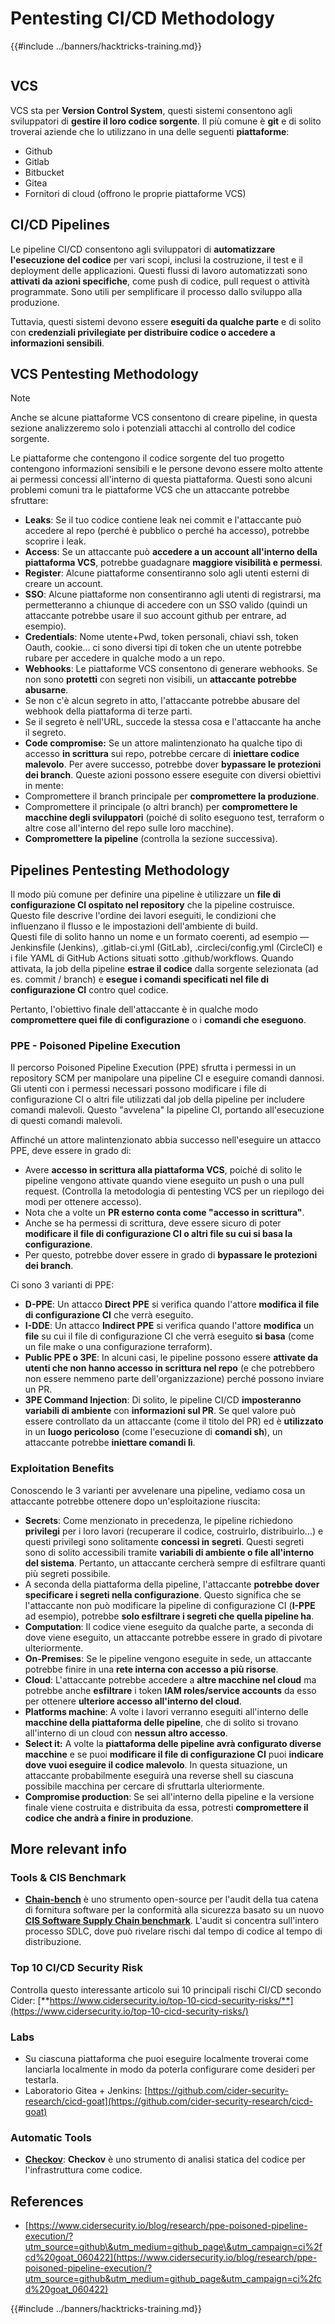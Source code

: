 # Pentesting CI/CD Methodology

{{#include ../banners/hacktricks-training.md}}

<figure><img src="../images/CLOUD-logo-letters.svg" alt=""><figcaption></figcaption></figure>

## VCS

VCS sta per **Version Control System**, questi sistemi consentono agli sviluppatori di **gestire il loro codice sorgente**. Il più comune è **git** e di solito troverai aziende che lo utilizzano in una delle seguenti **piattaforme**:

- Github
- Gitlab
- Bitbucket
- Gitea
- Fornitori di cloud (offrono le proprie piattaforme VCS)

## CI/CD Pipelines

Le pipeline CI/CD consentono agli sviluppatori di **automatizzare l'esecuzione del codice** per vari scopi, inclusi la costruzione, il test e il deployment delle applicazioni. Questi flussi di lavoro automatizzati sono **attivati da azioni specifiche**, come push di codice, pull request o attività programmate. Sono utili per semplificare il processo dallo sviluppo alla produzione.

Tuttavia, questi sistemi devono essere **eseguiti da qualche parte** e di solito con **credenziali privilegiate per distribuire codice o accedere a informazioni sensibili**.

## VCS Pentesting Methodology

> [!NOTE]
> Anche se alcune piattaforme VCS consentono di creare pipeline, in questa sezione analizzeremo solo i potenziali attacchi al controllo del codice sorgente.

Le piattaforme che contengono il codice sorgente del tuo progetto contengono informazioni sensibili e le persone devono essere molto attente ai permessi concessi all'interno di questa piattaforma. Questi sono alcuni problemi comuni tra le piattaforme VCS che un attaccante potrebbe sfruttare:

- **Leaks**: Se il tuo codice contiene leak nei commit e l'attaccante può accedere al repo (perché è pubblico o perché ha accesso), potrebbe scoprire i leak.
- **Access**: Se un attaccante può **accedere a un account all'interno della piattaforma VCS**, potrebbe guadagnare **maggiore visibilità e permessi**.
- **Register**: Alcune piattaforme consentiranno solo agli utenti esterni di creare un account.
- **SSO**: Alcune piattaforme non consentiranno agli utenti di registrarsi, ma permetteranno a chiunque di accedere con un SSO valido (quindi un attaccante potrebbe usare il suo account github per entrare, ad esempio).
- **Credentials**: Nome utente+Pwd, token personali, chiavi ssh, token Oauth, cookie... ci sono diversi tipi di token che un utente potrebbe rubare per accedere in qualche modo a un repo.
- **Webhooks**: Le piattaforme VCS consentono di generare webhooks. Se non sono **protetti** con segreti non visibili, un **attaccante potrebbe abusarne**.
- Se non c'è alcun segreto in atto, l'attaccante potrebbe abusare del webhook della piattaforma di terze parti.
- Se il segreto è nell'URL, succede la stessa cosa e l'attaccante ha anche il segreto.
- **Code compromise:** Se un attore malintenzionato ha qualche tipo di accesso **in scrittura** sui repo, potrebbe cercare di **iniettare codice malevolo**. Per avere successo, potrebbe dover **bypassare le protezioni dei branch**. Queste azioni possono essere eseguite con diversi obiettivi in mente:
- Compromettere il branch principale per **compromettere la produzione**.
- Compromettere il principale (o altri branch) per **compromettere le macchine degli sviluppatori** (poiché di solito eseguono test, terraform o altre cose all'interno del repo sulle loro macchine).
- **Compromettere la pipeline** (controlla la sezione successiva).

## Pipelines Pentesting Methodology

Il modo più comune per definire una pipeline è utilizzare un **file di configurazione CI ospitato nel repository** che la pipeline costruisce. Questo file descrive l'ordine dei lavori eseguiti, le condizioni che influenzano il flusso e le impostazioni dell'ambiente di build.\
Questi file di solito hanno un nome e un formato coerenti, ad esempio — Jenkinsfile (Jenkins), .gitlab-ci.yml (GitLab), .circleci/config.yml (CircleCI) e i file YAML di GitHub Actions situati sotto .github/workflows. Quando attivata, la job della pipeline **estrae il codice** dalla sorgente selezionata (ad es. commit / branch) e **esegue i comandi specificati nel file di configurazione CI** contro quel codice.

Pertanto, l'obiettivo finale dell'attaccante è in qualche modo **compromettere quei file di configurazione** o i **comandi che eseguono**.

### PPE - Poisoned Pipeline Execution

Il percorso Poisoned Pipeline Execution (PPE) sfrutta i permessi in un repository SCM per manipolare una pipeline CI e eseguire comandi dannosi. Gli utenti con i permessi necessari possono modificare i file di configurazione CI o altri file utilizzati dal job della pipeline per includere comandi malevoli. Questo "avvelena" la pipeline CI, portando all'esecuzione di questi comandi malevoli.

Affinché un attore malintenzionato abbia successo nell'eseguire un attacco PPE, deve essere in grado di:

- Avere **accesso in scrittura alla piattaforma VCS**, poiché di solito le pipeline vengono attivate quando viene eseguito un push o una pull request. (Controlla la metodologia di pentesting VCS per un riepilogo dei modi per ottenere accesso).
- Nota che a volte un **PR esterno conta come "accesso in scrittura"**.
- Anche se ha permessi di scrittura, deve essere sicuro di poter **modificare il file di configurazione CI o altri file su cui si basa la configurazione**.
- Per questo, potrebbe dover essere in grado di **bypassare le protezioni dei branch**.

Ci sono 3 varianti di PPE:

- **D-PPE**: Un attacco **Direct PPE** si verifica quando l'attore **modifica il file di configurazione CI** che verrà eseguito.
- **I-DDE**: Un attacco **Indirect PPE** si verifica quando l'attore **modifica** un **file** su cui il file di configurazione CI che verrà eseguito **si basa** (come un file make o una configurazione terraform).
- **Public PPE o 3PE**: In alcuni casi, le pipeline possono essere **attivate da utenti che non hanno accesso in scrittura nel repo** (e che potrebbero non essere nemmeno parte dell'organizzazione) perché possono inviare un PR.
- **3PE Command Injection**: Di solito, le pipeline CI/CD **imposteranno variabili di ambiente** con **informazioni sul PR**. Se quel valore può essere controllato da un attaccante (come il titolo del PR) ed è **utilizzato** in un **luogo pericoloso** (come l'esecuzione di **comandi sh**), un attaccante potrebbe **iniettare comandi lì**.

### Exploitation Benefits

Conoscendo le 3 varianti per avvelenare una pipeline, vediamo cosa un attaccante potrebbe ottenere dopo un'esploitazione riuscita:

- **Secrets**: Come menzionato in precedenza, le pipeline richiedono **privilegi** per i loro lavori (recuperare il codice, costruirlo, distribuirlo...) e questi privilegi sono solitamente **concessi in segreti**. Questi segreti sono di solito accessibili tramite **variabili di ambiente o file all'interno del sistema**. Pertanto, un attaccante cercherà sempre di esfiltrare quanti più segreti possibile.
- A seconda della piattaforma della pipeline, l'attaccante **potrebbe dover specificare i segreti nella configurazione**. Questo significa che se l'attaccante non può modificare la pipeline di configurazione CI (**I-PPE** ad esempio), potrebbe **solo esfiltrare i segreti che quella pipeline ha**.
- **Computation**: Il codice viene eseguito da qualche parte, a seconda di dove viene eseguito, un attaccante potrebbe essere in grado di pivotare ulteriormente.
- **On-Premises**: Se le pipeline vengono eseguite in sede, un attaccante potrebbe finire in una **rete interna con accesso a più risorse**.
- **Cloud**: L'attaccante potrebbe accedere a **altre macchine nel cloud** ma potrebbe anche **esfiltrare** i token **IAM roles/service accounts** da esso per ottenere **ulteriore accesso all'interno del cloud**.
- **Platforms machine**: A volte i lavori verranno eseguiti all'interno delle **macchine della piattaforma delle pipeline**, che di solito si trovano all'interno di un cloud con **nessun altro accesso**.
- **Select it:** A volte la **piattaforma delle pipeline avrà configurato diverse macchine** e se puoi **modificare il file di configurazione CI** puoi **indicare dove vuoi eseguire il codice malevolo**. In questa situazione, un attaccante probabilmente eseguirà una reverse shell su ciascuna possibile macchina per cercare di sfruttarla ulteriormente.
- **Compromise production**: Se sei all'interno della pipeline e la versione finale viene costruita e distribuita da essa, potresti **compromettere il codice che andrà a finire in produzione**.

## More relevant info

### Tools & CIS Benchmark

- [**Chain-bench**](https://github.com/aquasecurity/chain-bench) è uno strumento open-source per l'audit della tua catena di fornitura software per la conformità alla sicurezza basato su un nuovo [**CIS Software Supply Chain benchmark**](https://github.com/aquasecurity/chain-bench/blob/main/docs/CIS-Software-Supply-Chain-Security-Guide-v1.0.pdf). L'audit si concentra sull'intero processo SDLC, dove può rivelare rischi dal tempo di codice al tempo di distribuzione.

### Top 10 CI/CD Security Risk

Controlla questo interessante articolo sui 10 principali rischi CI/CD secondo Cider: [**https://www.cidersecurity.io/top-10-cicd-security-risks/**](https://www.cidersecurity.io/top-10-cicd-security-risks/)

### Labs

- Su ciascuna piattaforma che puoi eseguire localmente troverai come lanciarla localmente in modo da poterla configurare come desideri per testarla.
- Laboratorio Gitea + Jenkins: [https://github.com/cider-security-research/cicd-goat](https://github.com/cider-security-research/cicd-goat)

### Automatic Tools

- [**Checkov**](https://github.com/bridgecrewio/checkov): **Checkov** è uno strumento di analisi statica del codice per l'infrastruttura come codice.

## References

- [https://www.cidersecurity.io/blog/research/ppe-poisoned-pipeline-execution/?utm_source=github\&utm_medium=github_page\&utm_campaign=ci%2fcd%20goat_060422](https://www.cidersecurity.io/blog/research/ppe-poisoned-pipeline-execution/?utm_source=github&utm_medium=github_page&utm_campaign=ci%2fcd%20goat_060422)

{{#include ../banners/hacktricks-training.md}}
